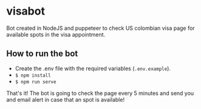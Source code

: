 # visabot
Bot created in NodeJS and puppeteer to check US colombian visa page for available spots in the visa appointment.

## How to run the bot

- Create the .env file with the required variables (`.env.example`).
- `$ npm install`
- `$ npm run serve`

That's it! The bot is going to check the page every 5 minutes and send you and email alert in case that an spot is available!
